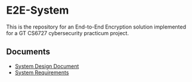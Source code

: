 # E2E-System

This is the repository for an End-to-End Encryption solution implemented for a GT CS6727 cybersecurity practicum project.

## Documents

* [System Design Document](https://github.gatech.edu/jlyons3/e2e-system/blob/63914044cc1f510431c9c68bf7e5050aa5f48d9d/Documents/system-design.md)
* [System Requirements](https://github.gatech.edu/jlyons3/e2e-system/blob/63914044cc1f510431c9c68bf7e5050aa5f48d9d/Documents/system-requirements.md)
